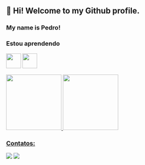 ## 👋 Hi! Welcome to my Github profile.
### My name is Pedro!
### Estou aprendendo

<img src="https://cdn.jsdelivr.net/gh/devicons/devicon/icons/flutter/flutter-original.svg" width="40" height="40"/> <img src="https://cdn.jsdelivr.net/gh/devicons/devicon/icons/python/python-original.svg" width="40" height="40"/>

<div>
<a href="https://github.com/pedromacedol">
<img height="150em" src="https://github-readme-stats.vercel.app/api/top-langs/?username=pedromacedol&layout=compact&langs_count=7&theme=dracula"/> <img height="150em" src="https://github-readme-stats.vercel.app/api?username=pedromacedol&show_icons=true&theme=dracula&include_all_commits=true&count_private=true"/>
</div>

### Contatos:

<div>
<a href="https://www.beecrowd.com.br/judge/en/profile/146051" target="_blank"><img src="https://img.shields.io/badge/-Instagram-%23E4405F?style=for-the-badge&logo=instagram&logoColor=white" target="_blank"></a>
<a href="https://www.linkedin.com/in/pedromacedol" target="_blank"><img src="https://www.beecrowd.com.br/home/wp-content/uploads/2021/08/beecrowd__roxoHorClean-small-PNG-1.png" target="_blank"></a>   
</div>
